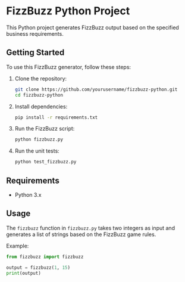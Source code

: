 
# FizzBuzz Python Project

This Python project generates FizzBuzz output based on the specified business requirements.

## Getting Started

To use this FizzBuzz generator, follow these steps:

1. Clone the repository:

   ```bash
   git clone https://github.com/yourusername/fizzbuzz-python.git
   cd fizzbuzz-python
   ```
2. Install dependencies:
    ```bash
    pip install -r requirements.txt
    ```
3. Run the FizzBuzz script:

   ```bash
   python fizzbuzz.py
   ```
4. Run the unit tests:

   ```bash
   python test_fizzbuzz.py
   ```

## Requirements

- Python 3.x

## Usage

The `fizzbuzz` function in `fizzbuzz.py` takes two integers as input and generates a list of strings based on the FizzBuzz game rules.

Example:

```python
from fizzbuzz import fizzbuzz

output = fizzbuzz(1, 15)
print(output)
```
